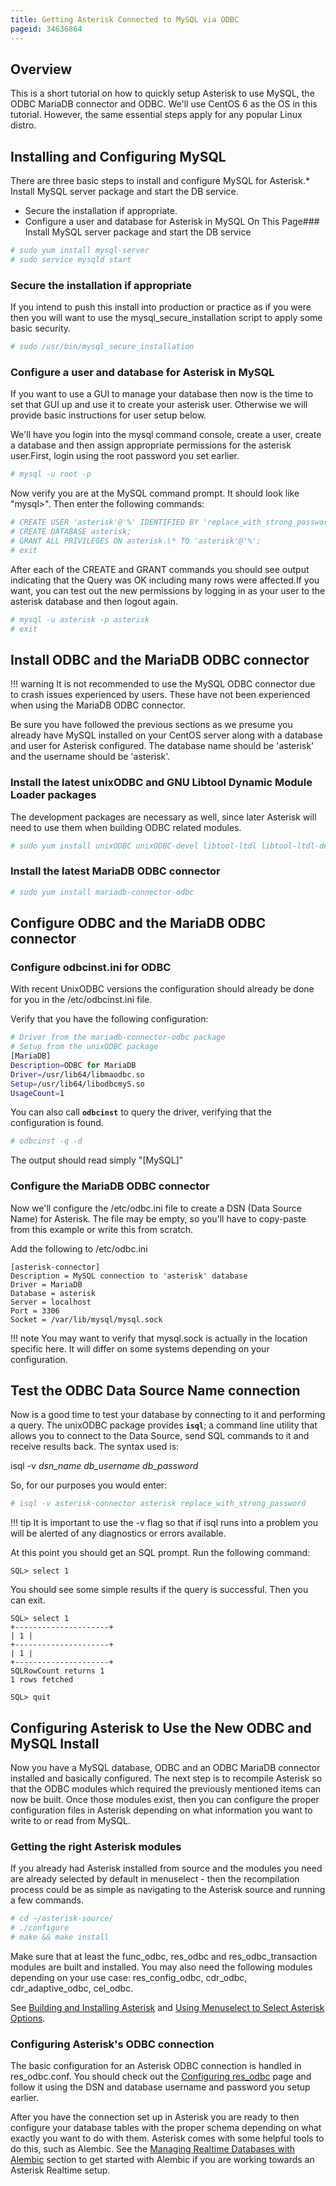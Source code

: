 ```yaml
---
title: Getting Asterisk Connected to MySQL via ODBC
pageid: 34636864
---
```


## Overview

This is a short tutorial on how to quickly setup Asterisk to use MySQL, the ODBC MariaDB connector and ODBC. We'll use CentOS 6 as the OS in this tutorial. However, the same essential steps apply for any popular Linux distro.

## Installing and Configuring MySQL

There are three basic steps to install and configure MySQL for Asterisk.* Install MySQL server package and start the DB service.
* Secure the installation if appropriate.
* Configure a user and database for Asterisk in MySQL
On This Page### Install MySQL server package and start the DB service

```bash title=" " linenums="1"
# sudo yum install mysql-server
# sudo service mysqld start

```

### Secure the installation if appropriate

If you intend to push this install into production or practice as if you were then you will want to use the mysql_secure_installation script to apply some basic security.

```bash title=" " linenums="1"
# sudo /usr/bin/mysql_secure_installation

```

### Configure a user and database for Asterisk in MySQL

If you want to use a GUI to manage your database then now is the time to set that GUI up and use it to create your asterisk user. Otherwise we will provide basic instructions for user setup below.

We'll have you login into the mysql command console, create a user, create a database and then assign appropriate permissions for the asterisk user.First, login using the root password you set earlier.

```bash title=" " linenums="1"
# mysql -u root -p

```

Now verify you are at the MySQL command prompt. It should look like "mysql>". Then enter the following commands:

```bash title=" " linenums="1"
# CREATE USER 'asterisk'@'%' IDENTIFIED BY 'replace_with_strong_password';
# CREATE DATABASE asterisk;
# GRANT ALL PRIVILEGES ON asterisk.\* TO 'asterisk'@'%';
# exit

```

After each of the CREATE and GRANT commands you should see output indicating that the Query was OK including many rows were affected.If you want, you can test out the new permissions by logging in as your user to the asterisk database and then logout again.

```bash title=" " linenums="1"
# mysql -u asterisk -p asterisk
# exit

```


## Install ODBC and the MariaDB ODBC connector


!!! warning 
    It is not recommended to use the MySQL ODBC connector due to crash issues experienced by users. These have not been experienced when using the MariaDB ODBC connector.

      
[//]: # (end-warning)

Be sure you have followed the previous sections as we presume you already have MySQL installed on your CentOS server along with a database and user for Asterisk configured. The database name should be 'asterisk' and the username should be 'asterisk'.

### Install the latest unixODBC and GNU Libtool Dynamic Module Loader packages

The development packages are necessary as well, since later Asterisk will need to use them when building ODBC related modules.

```bash title=" " linenums="1"
# sudo yum install unixODBC unixODBC-devel libtool-ltdl libtool-ltdl-devel

```

### Install the latest MariaDB ODBC connector

```bash title=" " linenums="1"
# sudo yum install mariadb-connector-odbc

```

## Configure ODBC and the MariaDB ODBC connector

### Configure odbcinst.ini for ODBC

With recent UnixODBC versions the configuration should already be done for you in the /etc/odbcinst.ini file.

Verify that you have the following configuration:

```bash title=" " linenums="1"
# Driver from the mariadb-connector-odbc package
# Setup from the unixODBC package
[MariaDB]
Description=ODBC for MariaDB
Driver=/usr/lib64/libmaodbc.so
Setup=/usr/lib64/libodbcmyS.so
UsageCount=1

```

  


You can also call **`odbcinst`** to query the driver, verifying that the configuration is found.

```bash title=" " linenums="1"
# odbcinst -q -d

```

The output should read simply "[MySQL]"

### Configure the MariaDB ODBC connector

Now we'll configure the /etc/odbc.ini file to create a DSN (Data Source Name) for Asterisk. The file may be empty, so you'll have to copy-paste from this example or write this from scratch.

Add the following to /etc/odbc.ini

```
[asterisk-connector]
Description = MySQL connection to 'asterisk' database
Driver = MariaDB
Database = asterisk
Server = localhost
Port = 3306
Socket = /var/lib/mysql/mysql.sock

```



!!! note 
    You may want to verify that mysql.sock is actually in the location specific here. It will differ on some systems depending on your configuration.

      
[//]: # (end-note)





## Test the ODBC Data Source Name connection

Now is a good time to test your database by connecting to it and performing a query. The unixODBC package provides **`isql`**; a command line utility that allows you to connect to the Data Source, send SQL commands to it and receive results back. The syntax used is:

isql -v *dsn_name* *db_username* *db_password*

So, for our purposes you would enter:

```bash title=" " linenums="1"
# isql -v asterisk-connector asterisk replace_with_strong_password

```



!!! tip 
    It is important to use the -v flag so that if isql runs into a problem you will be alerted of any diagnostics or errors available.

      
[//]: # (end-tip)





At this point you should get an SQL prompt. Run the following command:

```
SQL> select 1

```

You should see some simple results if the query is successful. Then you can exit.

```
SQL> select 1
+---------------------+
| 1 |
+---------------------+
| 1 |
+---------------------+
SQLRowCount returns 1
1 rows fetched

SQL> quit

```



## Configuring Asterisk to Use the New ODBC and MySQL Install

Now you have a MySQL database, ODBC and an ODBC MariaDB connector installed and basically configured. The next step is to recompile Asterisk so that the ODBC modules which required the previously mentioned items can now be built. Once those modules exist, then you can configure the proper configuration files in Asterisk depending on what information you want to write to or read from MySQL.

### Getting the right Asterisk modules

If you already had Asterisk installed from source and the modules you need are already selected by default in menuselect - then the recompilation process could be as simple as navigating to the Asterisk source and running a few commands.

```bash title=" " linenums="1"
# cd ~/asterisk-source/
# ./configure
# make && make install

```

Make sure that at least the func_odbc, res_odbc and res_odbc_transaction modules are built and installed.  You may also need the following modules depending on your use case: res_config_odbc, cdr_odbc, cdr_adaptive_odbc, cel_odbc.

See [Building and Installing Asterisk](/Getting-Started/Installing-Asterisk/Installing-Asterisk-From-Source/Building-and-Installing-Asterisk) and [Using Menuselect to Select Asterisk Options](/Getting-Started/Installing-Asterisk/Installing-Asterisk-From-Source/Using-Menuselect-to-Select-Asterisk-Options).

### Configuring Asterisk's ODBC connection

The basic configuration for an Asterisk ODBC connection is handled in res_odbc.conf. You should check out the [Configuring res_odbc](/Configuration/Interfaces/Back-end-Database-and-Realtime-Connectivity/ODBC/Configuring-res_odbc) page and follow it using the DSN and database username and password you setup earlier.

After you have the connection set up in Asterisk you are ready to then configure your database tables with the proper schema depending on what exactly you want to do with them. Asterisk comes with some helpful tools to do this, such as Alembic. See the [Managing Realtime Databases with Alembic](../../Managing-Realtime-Databases-with-Alembic) section to get started with Alembic if you are working towards an Asterisk Realtime setup.

